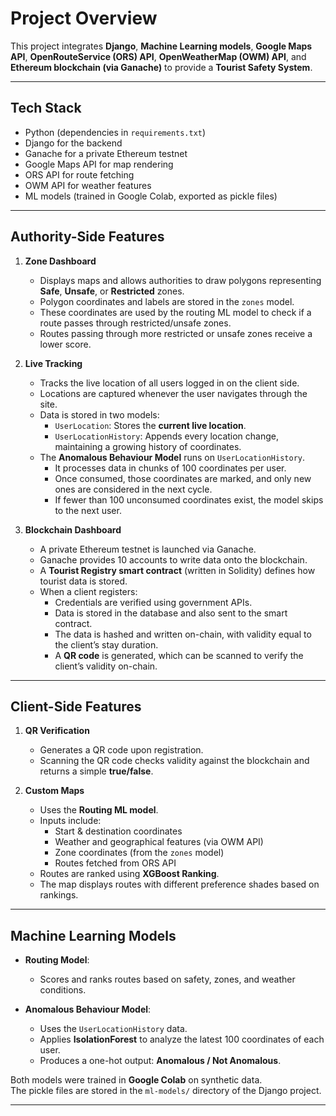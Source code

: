 # Project Overview

This project integrates **Django**, **Machine Learning models**, **Google Maps API**, **OpenRouteService (ORS) API**, **OpenWeatherMap (OWM) API**, and **Ethereum blockchain (via Ganache)** to provide a **Tourist Safety System**.  

---

## Tech Stack
- Python (dependencies in `requirements.txt`)  
- Django for the backend  
- Ganache for a private Ethereum testnet  
- Google Maps API for map rendering  
- ORS API for route fetching  
- OWM API for weather features  
- ML models (trained in Google Colab, exported as pickle files)  

---

## Authority-Side Features

1. **Zone Dashboard**  
   - Displays maps and allows authorities to draw polygons representing **Safe**, **Unsafe**, or **Restricted** zones.  
   - Polygon coordinates and labels are stored in the `zones` model.  
   - These coordinates are used by the routing ML model to check if a route passes through restricted/unsafe zones.  
   - Routes passing through more restricted or unsafe zones receive a lower score.  

2. **Live Tracking**  
   - Tracks the live location of all users logged in on the client side.  
   - Locations are captured whenever the user navigates through the site.  
   - Data is stored in two models:  
     - `UserLocation`: Stores the **current live location**.  
     - `UserLocationHistory`: Appends every location change, maintaining a growing history of coordinates.  
   - The **Anomalous Behaviour Model** runs on `UserLocationHistory`.  
     - It processes data in chunks of 100 coordinates per user.  
     - Once consumed, those coordinates are marked, and only new ones are considered in the next cycle.  
     - If fewer than 100 unconsumed coordinates exist, the model skips to the next user.  

3. **Blockchain Dashboard**  
   - A private Ethereum testnet is launched via Ganache.  
   - Ganache provides 10 accounts to write data onto the blockchain.  
   - A **Tourist Registry smart contract** (written in Solidity) defines how tourist data is stored.  
   - When a client registers:  
     - Credentials are verified using government APIs.  
     - Data is stored in the database and also sent to the smart contract.  
     - The data is hashed and written on-chain, with validity equal to the client’s stay duration.  
     - A **QR code** is generated, which can be scanned to verify the client’s validity on-chain.  

---

## Client-Side Features

1. **QR Verification**  
   - Generates a QR code upon registration.  
   - Scanning the QR code checks validity against the blockchain and returns a simple **true/false**.  

2. **Custom Maps**  
   - Uses the **Routing ML model**.  
   - Inputs include:  
     - Start & destination coordinates  
     - Weather and geographical features (via OWM API)  
     - Zone coordinates (from the `zones` model)  
     - Routes fetched from ORS API  
   - Routes are ranked using **XGBoost Ranking**.  
   - The map displays routes with different preference shades based on rankings.  

---

## Machine Learning Models

- **Routing Model**:  
  - Scores and ranks routes based on safety, zones, and weather conditions.  

- **Anomalous Behaviour Model**:  
  - Uses the `UserLocationHistory` data.  
  - Applies **IsolationForest** to analyze the latest 100 coordinates of each user.  
  - Produces a one-hot output: **Anomalous / Not Anomalous**.  

 Both models were trained in **Google Colab** on synthetic data.  
The pickle files are stored in the `ml-models/` directory of the Django project.  

---
